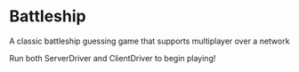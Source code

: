 # Battleship
A classic battleship guessing game that supports multiplayer over a network

Run both ServerDriver and ClientDriver to begin playing!
